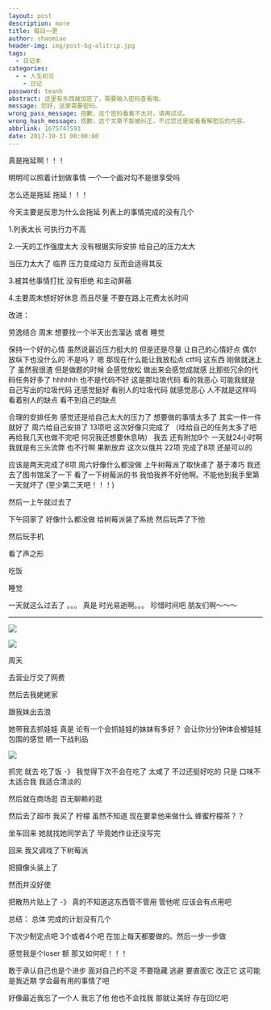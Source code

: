 ```yaml
---
layout: post
description: more
title: 每日一更
author: shaomiao
header-img: img/post-bg-alitrip.jpg
tags:
  - 日记本
categories:
  - - 人生初见
    - 日记
password: teanb
abstract: 这里有东西被加密了，需要输入密码查看哦。
message: 您好，这里需要密码。
wrong_pass_message: 抱歉，这个密码看着不太对，请再试试。
wrong_hash_message: 抱歉，这个文章不能被纠正，不过您还是能看看解密后的内容。
abbrlink: 1675747593
date: 2017-10-31 00:00:00
---
```


真是拖延啊！！！

明明可以照着计划做事情 一个一个画对勾不是很享受吗

怎么还是拖延 拖延！！！

今天主要是反思为什么会拖延 列表上的事情完成的没有几个

1.列表太长 可执行力不高

2.一天的工作强度太大 没有根据实际安排 给自己的压力太大

当压力太大了 临界 压力变成动力 反而会适得其反

3.被其他事情打扰 没有拒绝 和主动屏蔽

4.主要周末想好好休息 而且尽量 不要在路上花费太长时间


改进：

劳逸结合 周末 想要找一个半天出去溜达 或者 睡觉

保持一个好的心情 虽然说最近压力挺大的 但是还是尽量 让自己的心情好点 偶尔放纵下也没什么的 不是吗？ 嗯 那现在什么能让我放松点 ctf吗 这东西 刚做就迷上了 虽然我很渣 但是做题的时候 会感觉放松 做出来会感觉成就感 比那些冗余的代码任务好多了 hhhhhh 也不是代码不好 这是那垃圾代码 看的我恶心 可能我就是 自己写出的垃圾代码 还感觉挺好 看别人的垃圾代码 就感觉恶心 人不就是这样吗 看着别人的缺点 看不到自己的缺点

合理的安排任务  感觉还是给自己太大的压力了 想要做的事情太多了 其实一件一件就好了 周六给自己安排了 13项吧 这次好像只完成了 （哇给自己的任务太多了吧 再给我几天也做不完吧 何况我还想要休息呐） 我去 还有附加9个 一天就24小时啊
我就是有三头流弊 也不行啊 果断放弃 这次以俄共 22项 完成了8项 还是可以的

应该是两天完成了8项 周六好像什么都没做 上午树莓派了取快递了 基于凑巧 我还去了图书馆呆了一下 看了一下树莓派的书 我怕我养不好他啊。不能他到我手里第一天就坏了 (至少第二天吧！！！)

然后一上午就过去了

下午回家了
好像什么都没做
给树莓派装了系统 然后玩弄了下他

然后玩手机

看了声之形	

吃饭 

睡觉

一天就这么过去了 。。。 真是 时光易逝啊。。。 珍惜时间吧 朋友们啊～～～

----


![](https://shaomiao.github.io/img/in-post/diary/diary-1.png)

![](https://shaomiao.github.io/img/in-post/diary/diary-2.png)

周天

去营业厅交了网费

然后去我姥姥家

跟我妹出去浪

她带我去抓娃娃 真是 论有一个会抓娃娃的妹妹有多好？ 会让你分分钟体会被娃娃包围的感觉
晒一下战利品

![](https://shaomiao.github.io/img/in-post/diary/diary-3.jpg)

抓完 就去 吃了饭 -》 我觉得下次不会在吃了 太咸了 不过还挺好吃的 只是 口味不太适合我 我适合清淡的

然后就在商场逛 百无聊赖的逛 

然后去了超市 我买了 柠檬 虽然不知道 现在要拿他来做什么 蜂蜜柠檬茶？？ 

坐车回来 她就找她同学去了 毕竟她作业还没写完

回来 我又调戏了下树莓派

把摄像头装上了

然而并没好使

把散热片贴上了 -》 真的不知道这东西管不管用 管他呢 应该会有点用吧


总结：
总体 完成的计划没有几个

下次少制定点吧 3个或者4个吧 在加上每天都要做的。然后一步一步做

 感觉我是个loser 额 那又如何呢！！！

 敢于承认自己也是个进步 面对自己的不足 不要隐藏 逃避 要直面它 改正它 这可能是我近期 学会最有用的事情了吧

 好像最近我忘了一个人 我忘了他 他也不会找我 那就让美好 存在回忆吧






